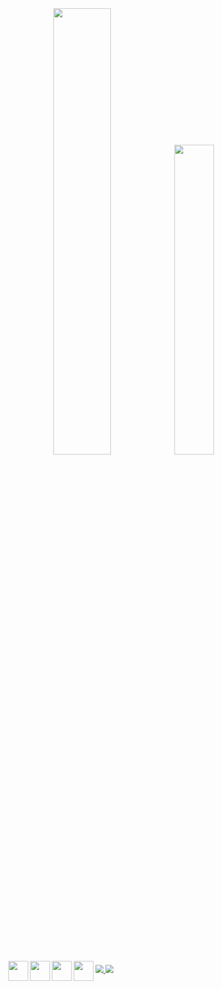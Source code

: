 ##
<div align= center>
  <img width="48%" src= "https://github-readme-stats.vercel.app/api?username=loanac&show_icons=true&theme=tokyonight"/>
   <img width="40%" src= "https://github-readme-stats.vercel.app/api/top-langs/?username=loanac&layout=compact&theme=tokyonight"/>
</div>


##


<div align='center' style= "display: inline-block"><br>
    <img align= center height="40" width="40" src= "https://cdn.jsdelivr.net/gh/devicons/devicon/icons/html5/html5-plain-wordmark.svg"/>
    <img align= center height="40" width="40" src= "https://cdn.jsdelivr.net/gh/devicons/devicon/icons/css3/css3-plain-wordmark.svg"/>
    <img align= center height="40" width="40" src= "https://cdn.jsdelivr.net/gh/devicons/devicon/icons/javascript/javascript-original.svg"/>
    <img align= center height="40" width="40" src= "https://cdn.jsdelivr.net/gh/devicons/devicon/icons/php/php-plain.svg"/>  
</div>



<div align='center' style="display: inline-block"><br>
  
  <a href="mailto:lcavalcantis07@gmail.com" target="_blank">
    <img src="https://img.shields.io/badge/Gmail-D14836?style=for-the-badge&logo=gmail&logoColor=white" target="_blank">
  </a>
  
  <a href="https://discord.com/users/whylune#9232" target="_blank">
    <img src="https://img.shields.io/badge/Discord-7289DA?style=for-the-badge&logo=discord&logoColor=white" target="_blank">
  </a>
</div>

